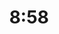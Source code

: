 ---
title: "8:58"
summary: "8:58 is the debut album of Paul Hartnoll's 8:58 project, released on March 30, 2015. According to Hartnoll, the album is a continuation of his work with Orbital. The album features contributions from actor Cillian Murphy, folk band The Unthanks, singer-songwriter Ed Harcourt, Lisa Knapp, Robert Smith, Lianne Hall and Fable.The song \"Please\" is a reworking of the track of the same name from Paul Hartnoll's 2007 solo album, The Ideal Condition, and was previously released under the title \"Please \". The track \"A Forest\" is a cover of The Cure's track of the same name."
slug: "8-58"
image: "8-58.jpg"
apple_music_artist_url: "https://music.apple.com/gb/artist/twenty-eight/308320552"
wikipedia_url: "https://en.wikipedia.org/wiki/8:58"
---